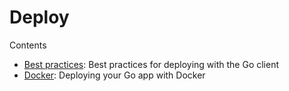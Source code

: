 # Deploy

Contents

- [Best practices](../../../docs/reference/deploy/best-practices): Best practices for deploying with the Go client
- [Docker](../../../docs/reference/deploy/docker): Deploying your Go app with Docker
